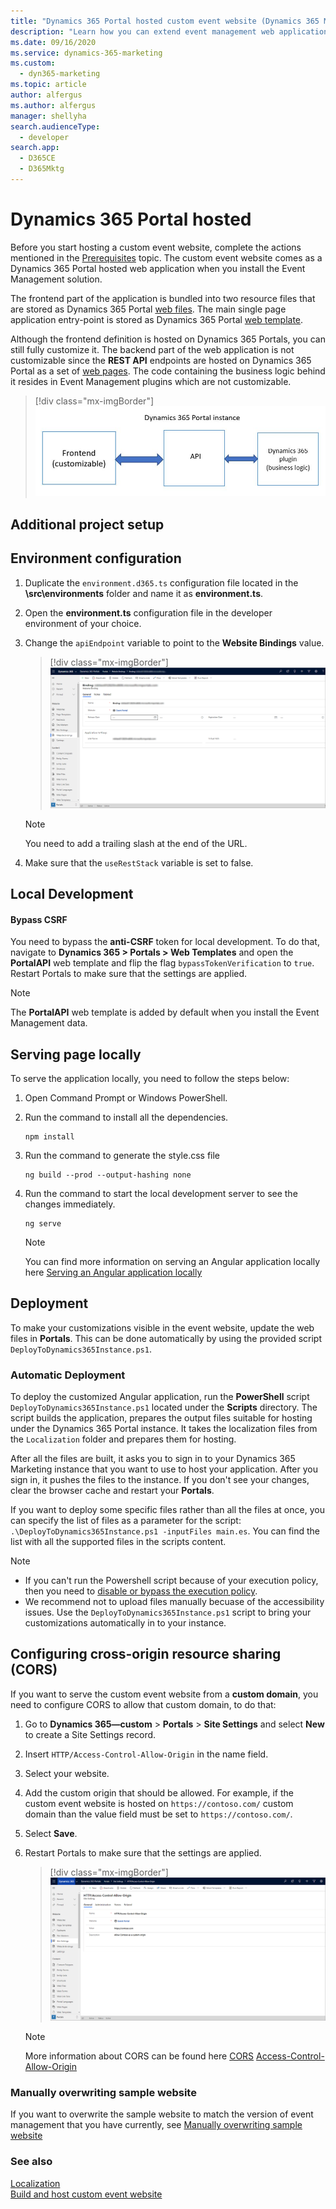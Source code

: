 ```yaml
---
title: "Dynamics 365 Portal hosted custom event website (Dynamics 365 Marketing Developer Guide) | Microsoft Docs"
description: "Learn how you can extend event management web application functionality for Portal hosted event websites in Dynamics 365 Marketing."
ms.date: 09/16/2020
ms.service: dynamics-365-marketing
ms.custom: 
  - dyn365-marketing
ms.topic: article
author: alfergus
ms.author: alfergus
manager: shellyha
search.audienceType: 
  - developer
search.app: 
  - D365CE
  - D365Mktg
---
```


# Dynamics 365 Portal hosted

Before you start hosting a custom event website, complete the actions mentioned in the [Prerequisites](event-management-web-application.md) topic. The custom event website comes as a Dynamics 365 Portal hosted web application when you install the Event Management solution.

The frontend part of the application is bundled into two resource files that are stored as Dynamics 365 Portal [web files](https://docs.microsoft.com/dynamics365/customer-engagement/portals/web-files). The main single page application entry-point is stored as Dynamics 365 Portal [web template](https://docs.microsoft.com/dynamics365/customer-engagement/portals/store-content-web-templates).

Although the frontend definition is hosted on Dynamics 365 Portals, you can still fully customize it. The backend part of the web application is not customizable since the **REST API** endpoints are hosted on Dynamics 365 Portal as a set of [web pages](https://docs.microsoft.com/dynamics365/customer-engagement/portals/web-page). The code containing the business logic behind it resides in Event Management plugins which are not customizable.

> [!div class="mx-imgBorder"]
> ![Portal Hosted](../media/portal-hosted.png "Portal Hosted")

## Additional project setup

## Environment configuration 

1. Duplicate the `environment.d365.ts` configuration file located in the **\src\environments** folder and name it as **environment.ts**.
1. Open the **environment.ts** configuration file in the developer environment of your choice.
1. Change the `apiEndpoint` variable to point to the **Website Bindings** value.
    > [!div class="mx-imgBorder"]
    > ![Website binding](../media/website-binding-record.png "Website binding")

    > [!NOTE]
    > You need to add a trailing slash at the end of the URL.

1. Make sure that the `useRestStack` variable is set to false.

## Local Development

#### Bypass CSRF

You need to bypass the **anti-CSRF** token for local development. To do that, navigate to **Dynamics 365 > Portals > Web Templates** and open the **PortalAPI** web template and flip the flag `bypassTokenVerification` to `true`. Restart Portals to make sure that the settings are applied.

> [!NOTE]
> The **PortalAPI** web template is added by default when you install the Event Management data.

## Serving page locally

To serve the application locally, you need to follow the steps below:

1. Open Command Prompt or Windows PowerShell.

1. Run the command to install all the dependencies.

    ```CLI
    npm install
    ```
1. Run the command to generate the style.css file 

   ```CLI
   ng build --prod --output-hashing none
   ```

1. Run the command to start the local development server to see the changes immediately.

   ```CLI
   ng serve
   ```

    > [!NOTE]
    > You can find more information on serving an Angular application locally here [Serving an Angular application locally]( https://angular.io/guide/quickstart#step-3-serve-the-application)

## Deployment

To make your customizations visible in the event website, update the web files in **Portals**. This can be done automatically by using the provided script `DeployToDynamics365Instance.ps1`.

### Automatic Deployment

To deploy the customized Angular application, run the **PowerShell** script `DeployToDynamics365Instance.ps1` located under the **Scripts** directory. The script builds the application, prepares the output files suitable for hosting under the Dynamics 365 Portal instance. It takes the localization files from the `Localization` folder and prepares them for hosting.

After all the files are built, it asks you to sign in to your Dynamics 365 Marketing instance that you want to use to host your application. After you sign in, it pushes the files to the instance. If you don't see your changes, clear the browser cache and restart your **Portals**.

If you want to deploy some specific files rather than all the files at once, you can specify the list of files as a parameter for the script: `.\DeployToDynamics365Instance.ps1 -inputFiles main.es`. You can find the list with all the supported files in the scripts content.

> [!NOTE]
> - If you can't run the Powershell script because of your execution policy, then you need to [disable or bypass the execution policy](https://docs.microsoft.com/powershell/module/microsoft.powershell.security/set-executionpolicy?view=powershell-6&preserve-view=true).
> - We recommend not to upload files manually becuase of the accessibility issues. Use the `DeployToDynamics365Instance.ps1` script to bring your customizations automatically in to your instance.

## Configuring cross-origin resource sharing (CORS)

If you want to serve the custom event website from a **custom domain**, you need to configure CORS to allow that custom domain, to do that:

1. Go to **Dynamics 365&mdash;custom** > **Portals** > **Site Settings** and select **New** to create a  Site Settings record.
1. Insert `HTTP/Access-Control-Allow-Origin` in the name field.
1. Select your website.
1. Add the custom origin that should be allowed. For example, if the custom event website is hosted on `https://contoso.com/` custom domain than the value field must be set to `https://contoso.com/`.
1. Select **Save**.
1. Restart Portals to make sure that the settings are applied.
    > [!div class="mx-imgBorder"]
    > ![A new site setting to allow 'https://contoso.com/' as a custom domain.](../media/cors-settings-portals.png "A new site setting to   allow 'https://contoso.com/' as a custom domain.")

    > [!NOTE]
    > More information about CORS can be found here [CORS](https://developer.mozilla.org/docs/Web/HTTP/CORS) [Access-Control-Allow-Origin](https://developer.mozilla.org/docs/Web/HTTP/Headers/Access-Control-Allow-Origin)

### Manually overwriting sample website

If you want to overwrite the sample website to match the version of event management that you have currently, see [Manually overwriting sample website](manually-overwriting-sample-website.md)<br />

### See also

[Localization](event-portal-localization.md)<br />
[Build and host custom event website](event-management-web-application.md)
